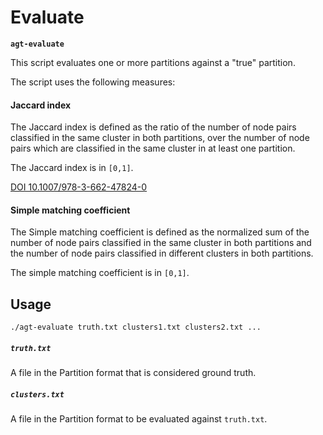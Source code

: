 # Evaluate

**`agt-evaluate`**

This script evaluates one or more partitions against a "true" partition.

The script uses the following measures:

#### Jaccard index

The Jaccard index is defined as the ratio of the number of node pairs classified
in the same cluster in both partitions, over the number of node pairs which are
classified in the same cluster in at least one partition.

The Jaccard index is in `[0,1]`.

[DOI 10.1007/978-3-662-47824-0](https://doi.org/10.1007/978-3-662-47824-0_2)

#### Simple matching coefficient

The Simple matching coefficient is defined as the normalized sum of the number
of node pairs classified in the same cluster in both partitions and the number
of node pairs classified in different clusters in both partitions.

The simple matching coefficient is in `[0,1]`.

## Usage

```
./agt-evaluate truth.txt clusters1.txt clusters2.txt ...
```

##### `truth.txt`

A file in the Partition format that is considered ground truth.

##### `clusters.txt`

A file in the Partition format to be evaluated against `truth.txt`.
